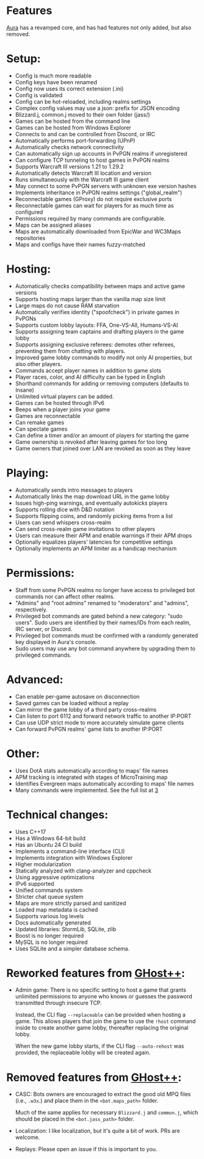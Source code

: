 ﻿Features
============

[Aura][1] has a revamped core, and has had features not only added, but also removed.

# Setup:
- Config is much more readable
- Config keys have been renamed
- Config now uses its correct extension (.ini)
- Config is validated
- Config can be hot-reloaded, including realms settings
- Complex config values may use a json: prefix for JSON encoding
- Blizzard.j, common.j moved to their own folder (jass/)
- Games can be hosted from the command line
- Games can be hosted from Windows Explorer
- Connects to and can be controlled from Discord, or IRC
- Automatically performs port-forwarding (UPnP)
- Automatically checks network connectivity
- Can automatically sign up accounts in PvPGN realms if unregistered
- Can configure TCP tunneling to host games in PvPGN realms
- Supports Warcraft III versions 1.21 to 1.29.2
- Automatically detects Warcraft III location and version
- Runs simultaneously with the Warcraft III game client
- May connect to some PvPGN servers with unknown exe version hashes
- Implements inheritance in PvPGN realms settings ("global_realm")
- Reconnectable games (GProxy) do not require exclusive ports
- Reconnectable games can wait for players for as much time as configured
- Permissions required by many commands are configurable.
- Maps can be assigned aliases
- Maps are automatically downloaded from EpicWar and WC3Maps repositories
- Maps and configs have their names fuzzy-matched

# Hosting:
- Automatically checks compatibility between maps and active game versions
- Supports hosting maps larger than the vanilla map size limit
- Large maps do not cause RAM starvation
- Automatically verifies identity ("spoofcheck") in private games in PvPGNs
- Supports custom lobby layouts: FFA, One-VS-All, Humans-VS-AI
- Supports assigning team captains and drafting players in the game lobby
- Supports assigning exclusive referees: demotes other referees, preventing them
from chatting with players.
- Improved game lobby commands to modify not only AI properties, but also other players.
- Commands accept player names in addition to game slots
- Player races, color, and AI difficulty can be typed in English
- Shorthand commands for adding or removing computers (defaults to Insane)
- Unlimited virtual players can be added.
- Games can be hosted through IPv6
- Beeps when a player joins your game
- Games are reconnectable
- Can remake games
- Can spectate games
- Can define a timer and/or an amount of players for starting the game
- Game ownership is revoked after leaving games for too long
- Game owners that joined over LAN are revoked as soon as they leave

# Playing:
- Automatically sends intro messages to players
- Automatically links the map download URL in the game lobby
- Issues high-ping warnings, and eventually autokicks players
- Supports rolling dice with D&D notation
- Supports flipping coins, and randomly picking items from a list
- Users can send whispers cross-realm
- Can send cross-realm game invitations to other players
- Users can measure their APM and enable warnings if their APM drops
- Optionally equalizes players' latencies for competitive settings
- Optionally implements an APM limiter as a handicap mechanism

# Permissions:
- Staff from some PvPGN realms no longer have access to 
privileged bot commands nor can affect other realms.
- "Admins" and "root admins" renamed to "moderators" and "admins", respectively.
- Privileged bot commands are gated behind a new category: "sudo users". Sudo users 
are identified by their names/IDs from each realm, IRC server, or Discord.
- Privileged bot commands must be confirmed with a randomly generated key displayed 
in Aura's console.
- Sudo users may use any bot command anywhere by upgrading them to privileged commands.

# Advanced:
- Can enable per-game autosave on disconnection
- Saved games can be loaded without a replay
- Can mirror the game lobby of a third party cross-realms
- Can listen to port 6112 and forward network traffic to another IP:PORT
- Can use UDP strict mode to more accurately simulate game clients
- Can forward PvPGN realms' game lists to another IP:PORT

# Other:
- Uses DotA stats automatically according to maps' file names
- APM tracking is integrated with stages of MicroTraining map
- Identifies Evergreen maps automatically according to maps' file names
- Many commands were implemented. See the full list at [3]

# Technical changes:
- Uses C++17
- Has a Windows 64-bit build
- Has an Ubuntu 24 CI build
- Implements a command-line interface (CLI)
- Implements integration with Windows Explorer
- Higher modularization
- Statically analyzed with clang-analyzer and cppcheck
- Using aggressive optimizations
- IPv6 supported
- Unified commands system
- Stricter chat queue system
- Maps are more strictly parsed and sanitized
- Loaded map metadata is cached
- Supports various log levels
- Docs automatically generated
- Updated libraries: StormLib, SQLite, zlib
- Boost is no longer required
- MySQL is no longer required
- Uses SQLite and a simpler database schema.

# Reworked features from [GHost++][2]:
- Admin game:
  There is no specific setting to host a game that grants unlimited permissions to
  anyone who knows or guesses the password transmitted through insecure TCP.

  Instead, the CLI flag `--replaceable` can be provided when hosting a game. 
  This allows players that join the game to use the `!host` command inside to create 
  another game lobby, thereafter replacing the original lobby.

  When the new game lobby starts, if the CLI flag `--auto-rehost` was provided,
  the replaceable lobby will be created again.

# Removed features from [GHost++][2]:
- CASC:
  Bots owners are encouraged to extract the good old MPQ files (i.e., `.w3x`.) and place
  them in the `<bot.maps_path>` folder.

  Much of the same applies for necessary `Blizzard.j` and `common.j`, which should be placed 
  in the `<bot.jass_path>` folder.

- Localization:
  I like localization, but it's quite a bit of work. PRs are welcome.

- Replays:
  Please open an issue if this is important to you.

[1]: https://gitlab.com/ivojulca/aura-bot
[2]: https://github.com/uakfdotb/ghostpp
[3]: https://gitlab.com/ivojulca/aura-bot/COMMANDS.md
